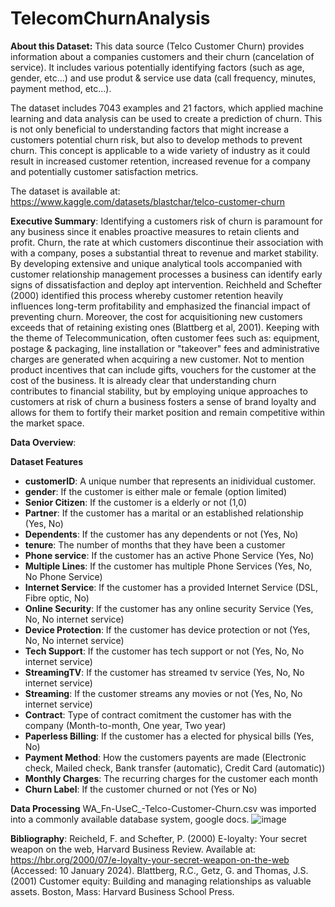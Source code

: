 # TelecomChurnAnalysis
**About this Dataset:**
This data source (Telco Customer Churn) provides information about a companies customers and their churn (cancelation of service). It includes various potentially identifying factors (such as age, gender, etc...) and use produt & service use data (call frequency, minutes, payment method, etc...).

The dataset includes 7043 examples and 21 factors, which applied machine learning and data analysis can be used to create a prediction of churn. This is not only beneficial to understanding factors that might increase a customers potential churn risk, but also to develop methods to prevent churn. This concept is applicable to a wide variety of industry as it could result in increased customer retention, increased revenue for a company and potentially customer satisfaction metrics. 

The dataset is available at: https://www.kaggle.com/datasets/blastchar/telco-customer-churn

**Executive Summary**:
Identifying a customers risk of churn is paramount for any business since it enables proactive measures to retain clients and profit. Churn, the rate at which customers discontinue their association with with a company, poses a substantial threat to revenue and market stability. By developing extensive and unique analytical tools accompanied with customer relationship management processes a business can identify early signs of dissatisfaction and deploy apt intervention. Reichheld and Schefter (2000) identified this process whereby customer retention heavily influences long-term profitability and emphasized the financial impact of preventing churn. Moreover, the cost for acquisitioning new customers exceeds that of retaining existing ones (Blattberg et al, 2001). Keeping with the theme of Telecommunication, often customer fees such as: equipment, postage & packaging, line installation or "takeover" fees and administrative charges are generated when acquiring a new customer. Not to mention product incentives that can include gifts, vouchers for the customer at the cost of the business. It is already clear that understanding churn  contributes to financial stability, but by employing unique approaches to customers at risk of churn a business fosters a sense of brand loyalty and allows for them to fortify their market position and remain competitive within the market space.

**Data Overview**:

**Dataset Features**
* **customerID**: A unique number that represents an inidividual customer.
* **gender**: If the customer is either male or female (option limited)
* **Senior Citizen**: If the customer is a elderly or not (1,0)
* **Partner**: If the customer has a marital or an established relationship (Yes, No)
* **Dependents**: If the customer has any dependents or not (Yes, No)
* **tenure**: The number of months that they have been a customer
* **Phone service**: If the customer has an active Phone Service (Yes, No)
* **Multiple Lines**: If the customer has multiple Phone Services (Yes, No, No Phone Service)
* **Internet Service**: If the customer has a provided Internet Service (DSL, Fibre optic, No)
* **Online Security**: If the customer has any online security Service (Yes, No, No internet service)
* **Device Protection**: If the customer has device protection or not (Yes, No, No internet service)
* **Tech Support**: If the customer has tech support or not (Yes, No, No internet service)
* **StreamingTV**: If the customer has streamed tv service (Yes, No, No internet service)
* **Streaming**: If the customer streams any movies or not (Yes, No, No internet service)
* **Contract**: Type of contract comitment the customer has with the company (Month-to-month, One year, Two year)
* **Paperless Billing**: If the customer has a elected for physical bills (Yes, No)
* **Payment Method**: How the customers payents are made (Electronic check, Mailed check, Bank transfer (automatic), Credit Card (automatic))
* **Monthly Charges**: The recurring charges for the customer each month
* **Churn Label**: If the customer churned or not (Yes or No)

**Data Processing**
WA_Fn-UseC_-Telco-Customer-Churn.csv was imported into a commonly available database system, google docs.
![image](https://github.com/evn97/TelecomChurnAnalysis/assets/144129868/39cb6c60-82a0-431f-9283-b4ba9234dbd7)


**Bibliography**:
Reicheld, F. and Schefter, P. (2000) E-loyalty: Your secret weapon on the web, Harvard Business Review. Available at: https://hbr.org/2000/07/e-loyalty-your-secret-weapon-on-the-web (Accessed: 10 January 2024). 
Blattberg, R.C., Getz, G. and Thomas, J.S. (2001) Customer equity: Building and managing relationships as valuable assets. Boston, Mass: Harvard Business School Press. 
